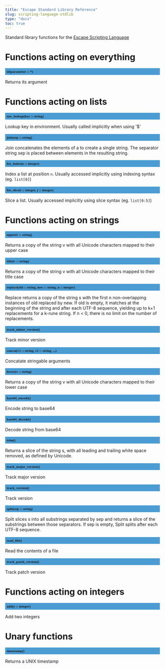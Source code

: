 ```yaml
---
title: "Escape Standard Library Reference"
slug: scripting-language-stdlib 
type: "docs"
toc: true
---
```


<style>
h2 {
  font-size: 0.8em;
  font-family: mono;
  background: #4B9CD3;
  padding: 5px;
}
</style>

Standard library functions for the [Escape Scripting Language](../scripting-language/)


# Functions acting on everything

## id(parameter :: *)

Returns its argument


# Functions acting on lists

## env_lookup(key :: string)

Lookup key in environment. Usually called implicitly when using '$'

## join(sep :: string)

Join concatenates the elements of a to create a single string. The separator string sep is placed between elements in the resulting string. 

## list_index(n :: integer)

Index a list at position `n`. Usually accessed implicitly using indexing syntax (eg. `list[0]`)

## list_slice(i :: integer, j :: integer)

Slice a list. Usually accessed implicitly using slice syntax (eg. `list[0:5]`)


# Functions acting on strings

## upper(v :: string)

Returns a copy of the string v with all Unicode characters mapped to their upper case

## title(v :: string)

Returns a copy of the string v with all Unicode characters mapped to their title case

## replace(old :: string, new :: string, n :: integer)

Replace returns a copy of the string s with the first n non-overlapping instances of old replaced by new. If old is empty, it matches at the beginning of the string and after each UTF-8 sequence, yielding up to k+1 replacements for a k-rune string. If n < 0, there is no limit on the number of replacements.

## track_minor_version()

Track minor version

## concat(v1 :: string, v2 :: string, ...)

Concatate stringable arguments

## lower(v :: string)

Returns a copy of the string v with all Unicode characters mapped to their lower case

## base64_encode()

Encode string to base64

## base64_decode()

Decode string from base64

## trim()

Returns a slice of the string s, with all leading and trailing white space removed, as defined by Unicode. 

## track_major_version()

Track major version

## track_version()

Track version

## split(sep :: string)

Split slices s into all substrings separated by sep and returns a slice of the substrings between those separators. If sep is empty, Split splits after each UTF-8 sequence.

## read_file()

Read the contents of a file

## track_patch_version()

Track patch version


# Functions acting on integers

## add(y :: integer)

Add two integers


# Unary functions

## timestamp()

Returns a UNIX timestamp

